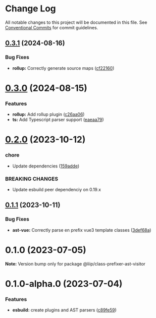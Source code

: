 # Change Log

All notable changes to this project will be documented in this file.
See [Conventional Commits](https://conventionalcommits.org) for commit guidelines.

## [0.3.1](https://github.com/liip/class-prefixer/compare/@liip/class-prefixer-ast-visitor@0.3.0...@liip/class-prefixer-ast-visitor@0.3.1) (2024-08-16)

### Bug Fixes

- **rollup:** Correctly generate source maps ([cf22160](https://github.com/liip/class-prefixer/commit/cf22160b8f15486cc932bdff0b9cc5d2c92232ac))

# [0.3.0](https://github.com/liip/class-prefixer/compare/@liip/class-prefixer-ast-visitor@0.2.0...@liip/class-prefixer-ast-visitor@0.3.0) (2024-08-15)

### Features

- **rollup:** Add rollup plugin ([c26aa06](https://github.com/liip/class-prefixer/commit/c26aa060f4dcc38afac849288623b06c6ec41038))
- **ts:** Add Typescript parser support ([eaeaa79](https://github.com/liip/class-prefixer/commit/eaeaa7981327d0eb7cce8ad1842f0a984f5ecebd))

# [0.2.0](https://github.com/liip/class-prefixer/compare/@liip/class-prefixer-ast-visitor@0.1.1...@liip/class-prefixer-ast-visitor@0.2.0) (2023-10-12)

### chore

- Update dependencies ([159adde](https://github.com/liip/class-prefixer/commit/159adde0896c8ae292e18b4c9e97e300c58b0535))

### BREAKING CHANGES

- Update esbuild peer dependenciy on 0.19.x

## [0.1.1](https://github.com/liip/class-prefixer/compare/@liip/class-prefixer-ast-visitor@0.1.0...@liip/class-prefixer-ast-visitor@0.1.1) (2023-10-11)

### Bug Fixes

- **ast-vue:** Correctly parse en prefix vue3 template classes ([3def68a](https://github.com/liip/class-prefixer/commit/3def68a31dcf6e4600b32068fc1e8f88f064565a))

# 0.1.0 (2023-07-05)

**Note:** Version bump only for package @liip/class-prefixer-ast-visitor

# 0.1.0-alpha.0 (2023-07-04)

### Features

- **esbuild:** create plugins and AST parsers ([c89fe59](https://github.com/liip/class-prefixer/commit/c89fe59c1de5f0aac98da74dfb4d2289e88f608c))
